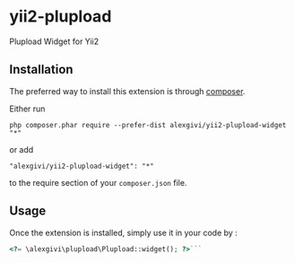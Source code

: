 yii2-plupload
=============
Plupload Widget for Yii2

Installation
------------

The preferred way to install this extension is through [composer](http://getcomposer.org/download/).

Either run

```
php composer.phar require --prefer-dist alexgivi/yii2-plupload-widget "*"
```

or add

```
"alexgivi/yii2-plupload-widget": "*"
```

to the require section of your `composer.json` file.


Usage
-----

Once the extension is installed, simply use it in your code by  :

```php
<?= \alexgivi\plupload\Plupload::widget(); ?>```